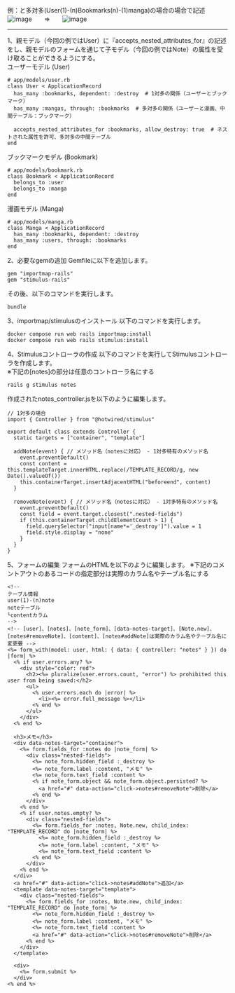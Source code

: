 例：と多対多(User(1)-(n)Bookmarks(n)-(1)manga)の場合の場合で記述  
![image](https://github.com/user-attachments/assets/4b9e9325-8cad-42de-b88d-dbbf28a02bb0)　　⇒　　![image](https://github.com/user-attachments/assets/0c793869-f172-4a1c-9c3b-a1d9479dc232)
___
1、親モデル（今回の例ではUser）に『accepts_nested_attributes_for』の記述をし、親モデルのフォームを通じて子モデル（今回の例ではNote）の属性を受け取ることができるようにする。  
ユーザーモデル (User)
```
# app/models/user.rb
class User < ApplicationRecord
  has_many :bookmarks, dependent: :destroy  # 1対多の関係（ユーザーとブックマーク）
  has_many :mangas, through: :bookmarks  # 多対多の関係（ユーザーと漫画、中間テーブル：ブックマーク）

  accepts_nested_attributes_for :bookmarks, allow_destroy: true  # ネストされた属性を許可、多対多の中間テーブル
end
```
ブックマークモデル (Bookmark)
```
# app/models/bookmark.rb
class Bookmark < ApplicationRecord
  belongs_to :user
  belongs_to :manga
end
```
漫画モデル (Manga)
```
# app/models/manga.rb
class Manga < ApplicationRecord
  has_many :bookmarks, dependent: :destroy
  has_many :users, through: :bookmarks
end
```

2、必要なgemの追加
Gemfileに以下を追加します。

```
gem "importmap-rails"
gem "stimulus-rails"
```
その後、以下のコマンドを実行します。
```
bundle
```
3、importmap/stimulusのインストール
以下のコマンドを実行します。

```
docker compose run web rails importmap:install
docker compose run web rails stimulus:install
```
4、Stimulusコントローラの作成
以下のコマンドを実行してStimulusコントローラを作成します。  
※下記の[notes]の部分は任意のコントローラ名にする
```
rails g stimulus notes
```
作成されたnotes_controller.jsを以下のように編集します。

```
// 1対多の場合
import { Controller } from "@hotwired/stimulus"

export default class extends Controller {
  static targets = ["container", "template"]

  addNote(event) { // メソッド名（notesに対応） - 1対多特有のメソッド名
    event.preventDefault()
    const content = this.templateTarget.innerHTML.replace(/TEMPLATE_RECORD/g, new Date().valueOf())
    this.containerTarget.insertAdjacentHTML("beforeend", content)
  }

  removeNote(event) { // メソッド名（notesに対応） - 1対多特有のメソッド名
    event.preventDefault()
    const field = event.target.closest(".nested-fields")
    if (this.containerTarget.childElementCount > 1) {
      field.querySelector("input[name*='_destroy']").value = 1
      field.style.display = "none"
    }
  }
}
```
5、フォームの編集
フォームのHTMLを以下のように編集します。
※下記のコメントアウトのあるコードの指定部分は実際のカラム名やテーブル名にする

```
<!--
テーブル情報
user(1)-(n)note
noteテーブル
└contentカラム
-->
<!-- [user]、[notes]、[note_form]、[data-notes-target]、[Note.new]、[notes#removeNote]、[content]、[notes#addNote]は実際のカラム名やテーブル名に変更要 -->
<%= form_with(model: user, html: { data: { controller: "notes" } }) do |form| %>
  <% if user.errors.any? %>
    <div style="color: red">
      <h2><%= pluralize(user.errors.count, "error") %> prohibited this user from being saved:</h2>
      <ul>
        <% user.errors.each do |error| %>
          <li><%= error.full_message %></li>
        <% end %>
      </ul>
    </div>
  <% end %>

  <h3>メモ</h3>
  <div data-notes-target="container">
    <%= form.fields_for :notes do |note_form| %>
      <div class="nested-fields">
        <%= note_form.hidden_field :_destroy %>
        <%= note_form.label :content, "メモ" %>
        <%= note_form.text_field :content %>
        <% if note_form.object && note_form.object.persisted? %>
          <a href="#" data-action="click->notes#removeNote">削除</a>
        <% end %>
      </div>
    <% end %>
    <% if user.notes.empty? %>
      <div class="nested-fields">
        <%= form.fields_for :notes, Note.new, child_index: "TEMPLATE_RECORD" do |note_form| %>
          <%= note_form.hidden_field :_destroy %>
          <%= note_form.label :content, "メモ" %>
          <%= note_form.text_field :content %>
        <% end %>
      </div>
    <% end %>
  </div>
  <a href="#" data-action="click->notes#addNote">追加</a>
  <template data-notes-target="template">
    <div class="nested-fields">
      <%= form.fields_for :notes, Note.new, child_index: "TEMPLATE_RECORD" do |note_form| %>
        <%= note_form.hidden_field :_destroy %>
        <%= note_form.label :content, "メモ" %>
        <%= note_form.text_field :content %>
        <a href="#" data-action="click->notes#removeNote">削除</a>
      <% end %>
    </div>
  </template>

  <div>
    <%= form.submit %>
  </div>
<% end %>
```
